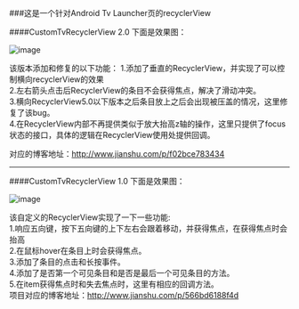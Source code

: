 ###这是一个针对Android Tv Launcher页的recyclerView

####CustomTvRecyclerView 2.0
下面是效果图：

![image](https://github.com/songwenju/CustomTvRecyclerView/blob/master/raw/master/screenshots/tvRecycler2.0.gif)


该版本添加和修复的以下功能：
1.添加了垂直的RecyclerView，并实现了可以控制横向recyclerView的效果  
2.左右箭头点击后RecyclerView的条目不会获得焦点，解决了滑动冲突。  
3.横向RecyclerView5.0以下版本之后条目放上之后会出现被压盖的情况，这里修复了该bug。  
4.在RecyclerView内部不再提供类似于放大抬高z轴的操作，这里只提供了focus状态的接口，具体的逻辑在RecyclerView使用处提供回调。  

对应的博客地址：http://www.jianshu.com/p/f02bce783434
  

***
####CustomTvRecyclerView 1.0
下面是效果图：

![image](https://github.com/songwenju/CustomTvRecyclerView/blob/master/raw/master/screenshots/tvRecycler.gif)


该自定义的RecyclerView实现了一下一些功能:  
1.响应五向键，按下五向键的上下左右会跟着移动，并获得焦点，在获得焦点时会抬高   
2.在鼠标hover在条目上时会获得焦点。   
3.添加了条目的点击和长按事件。   
4.添加了是否第一个可见条目和是否是最后一个可见条目的方法。  
5.在item获得焦点时和失去焦点时，这里有相应的回调方法。   
项目对应的博客地址：http://www.jianshu.com/p/566bd6188f4d

